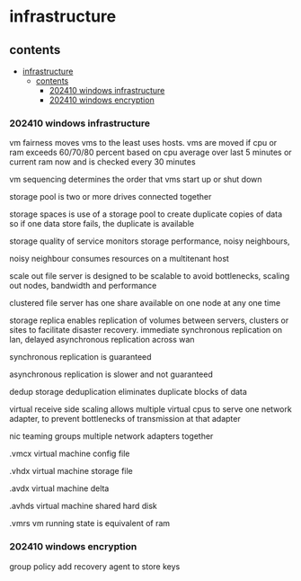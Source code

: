 # infrastructure

## contents

- [infrastructure](#infrastructure)
  - [contents](#contents)
    - [202410 windows infrastructure](#202410-windows-infrastructure)
    - [202410 windows encryption](#202410-windows-encryption)


### 202410 windows infrastructure

vm fairness moves vms to the least uses hosts.  vms are moved if cpu or ram exceeds 60/70/80 percent based on cpu average over last 5 minutes or current ram now and is checked every 30 minutes

vm sequencing determines the order that vms start up or shut down

storage pool is two or more drives connected together

storage spaces is use of a storage pool to create duplicate copies of data so if one data store fails, the duplicate is available

storage quality of service monitors storage performance, noisy neighbours, 

noisy neighbour consumes resources on a multitenant host

scale out file server is designed to be scalable to avoid bottlenecks, scaling out nodes, bandwidth and performance

clustered file server has one share available on one node at any one time

storage replica enables replication of volumes between servers, clusters or sites to facilitate disaster recovery.  immediate synchronous replication on lan, delayed asynchronous replication across wan

synchronous replication is guaranteed

asynchronous replication is slower and not guaranteed

dedup storage deduplication eliminates duplicate blocks of data

virtual receive side scaling allows multiple virtual cpus to serve one network adapter, to prevent bottlenecks of transmission at that adapter

nic teaming groups multiple network adapters together

.vmcx virtual machine config file

.vhdx virtual machine storage file

.avdx virtual machine delta 

.avhds virtual machine shared hard disk

.vmrs vm running state is equivalent of ram 

### 202410 windows encryption

group policy add recovery agent to store keys


